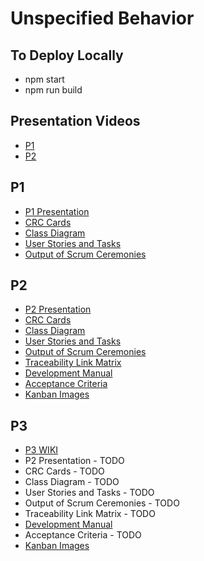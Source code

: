 # Unspecified Behavior

## To Deploy Locally
* npm start
* npm run build

## Presentation Videos
* [P1](https://youtu.be/eE9ReTSFLEc)
* [P2](https://youtu.be/UoQXpszqEjc)

## P1
* [P1 Presentation](Documents/P1Presentation.pdf)
* [CRC Cards](Documents/CRC.pdf)
* [Class Diagram](Documents/ClassDiagram.pdf)
* [User Stories and Tasks](Documents/UserStories&Tasks.pdf)
* [Output of Scrum Ceremonies](Documents/OutputofScrumCeremonies.pdf)

## P2
* [P2 Presentation](Documents/P2Presentation.pptx)
* [CRC Cards](Documents/CRC_P2.pdf)
* [Class Diagram](Documents/GameClassDiagram.vsd)
* [User Stories and Tasks](Documents/UserStories&Tasks.pdf)
* [Output of Scrum Ceremonies](Documents/P2OutputofScrumCeremonies.docx)
* [Traceability Link Matrix](Documents/TraceabilityLinkMatrix.xlsx)
* [Development Manual](Documents/PortalChessDevelopmentManual.docx)
* [Acceptance Criteria](Documents/AcceptanceCriteria.md)
* [Kanban Images](Documents/Kanban)

## P3
* [P3 WIKI](wiki/P3)
* P2 Presentation - TODO
* CRC Cards - TODO
* Class Diagram - TODO
* User Stories and Tasks - TODO
* Output of Scrum Ceremonies - TODO
* Traceability Link Matrix - TODO
* [Development Manual](Documents/PortalChessDevelopmentManual.docx)
* Acceptance Criteria - TODO
* [Kanban Images](Documents/Kanban)


